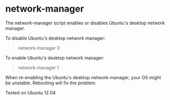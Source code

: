 network-manager
===============

The network-manager script enables or disables Ubuntu's desktop network manager.

To disable Ubuntu's desktop network manager:
>network-manager 0 

To enable Ubuntu's desktop network manager:
>network-manager 1 

When re-enabling the Ubuntu's desktop network-manager, your OS might be unstable. Rebooting will fix the problem.

Tested on Ubuntu 12.04
